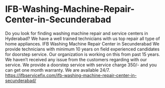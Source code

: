 # IFB-Washing-Machine-Repair-Center-in-Secunderabad
 Do you look for finding washing machine repair and service centers in Hyderabad? We have a well trained technicians with us top repair all type of home appliances. IFB Washing Machine Repair Center in Secunderabad We provide technicians with minimum 10 years on field experienced candidates for doorstep service. Our organization is working on this from past 15 years. We haven’t received any issue from the customers regarding with our service. We provide a doorstep service with service charge 350/- and you can get one month warranty. We are available 24/7. https://ifbservicefix.com/ifb-washing-machine-repair-center-in-secunderabad/
